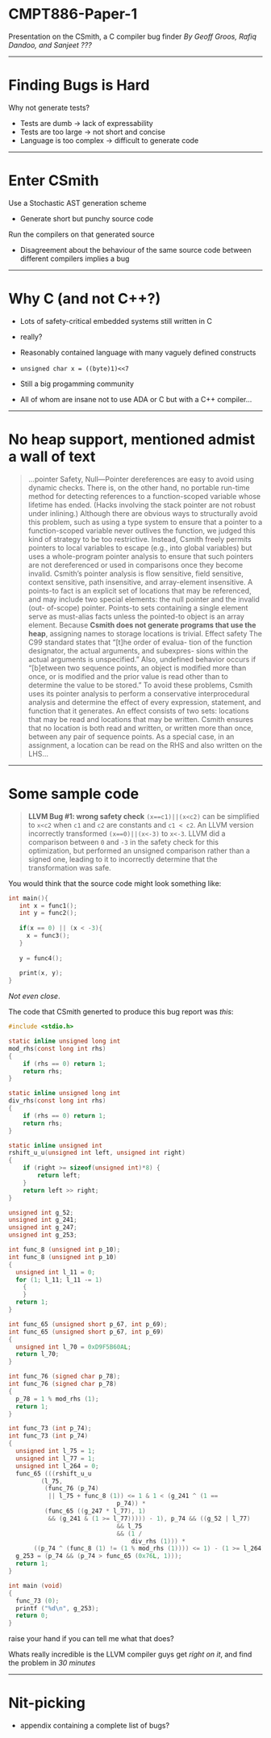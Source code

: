 # CMPT886-Paper-1 #
Presentation on the CSmith, a C compiler bug finder
_By Geoff Groos, Rafiq Dandoo, and Sanjeet ???_


---

# Finding Bugs is Hard #

Why not generate tests?

- Tests are dumb -> lack of expressability
- Tests are too large -> not short and concise 
- Language is too complex -> difficult to generate code

---

# Enter CSmith #
Use a Stochastic AST generation scheme

- Generate short but punchy source code

Run the compilers on that generated source

- Disagreement about the behaviour of the same source code between different compilers implies a bug

---

# Why C (and not C++?) #

- Lots of safety-critical embedded systems still written in C
 - really?

- Reasonably contained language with many vaguely defined constructs
 - `unsigned char x = ((byte)1)<<7`

- Still a big progamming community
 - All of whom are insane not to use ADA or C but with a C++ compiler...

---

# No heap support, mentioned admist a wall of text #

>...pointer Safety, Null—Pointer dereferences are easy to avoid using dynamic checks. There is, on the other hand, no portable run-time method for detecting references to a function-scoped variable whose lifetime has ended. (Hacks involving the stack pointer are not robust under inlining.) Although there are obvious ways to structurally avoid this problem, such as using a type system to ensure that a pointer to a function-scoped variable never outlives the function, we judged this kind of strategy to be too restrictive. Instead, Csmith freely permits pointers to local variables to escape (e.g., into global variables) but uses a whole-program pointer analysis to ensure that such pointers are not dereferenced or used in comparisons once they become invalid. Csmith’s pointer analysis is flow sensitive, field sensitive, context sensitive, path insensitive, and array-element insensitive. A points-to fact is an explicit set of locations that may be referenced, and may include two special elements: the null pointer and the invalid (out- of-scope) pointer. Points-to sets containing a single element serve as must-alias facts unless the pointed-to object is an array element. Because **Csmith  does  not  generate  programs  that  use  the  heap**, assigning names to storage locations is trivial. Effect safety The C99 standard states that “[t]he order of evalua- tion of the function designator, the actual arguments, and subexpres- sions within the actual arguments is unspecified.” Also, undefined behavior occurs if “[b]etween two sequence points, an object is modified more than once, or is modified and the prior value is read other than to determine the value to be stored.” To avoid these problems, Csmith uses its pointer analysis to perform a conservative interprocedural analysis and determine the effect of every expression, statement, and function that it generates. An  effect  consists  of  two  sets:  locations  that  may  be  read  and locations that may be written. Csmith ensures that no location is both read and written, or written more than once, between any pair of sequence points. As a special case, in an assignment, a location can be read on the RHS and also written on the LHS…​

---

# Some sample code #

>**LLVM Bug #1: wrong safety check**
>`(x==c1)||(x<c2)` can be simplified to `x<c2` when `c1` and `c2` are constants and `c1 < c2`. An LLVM version incorrectly transformed `(x==0)||(x<-3)` to `x<-3`. LLVM did a comparison between `0` and `-3` in the safety check for this optimization, but performed an unsigned comparison rather than a signed one, leading to it to incorrectly determine that the transformation was safe.

You would think that the source code might look something like:

```C
int main(){
   int x = func1();
   int y = func2();
   
   if(x == 0) || (x < -3){
     x = func3();
   }
   
   y = func4();
   
   print(x, y);
}
```

_Not even close_.

The code that CSmith generted to produce this bug report was _this_:

```C
#include <stdio.h>

static inline unsigned long int
mod_rhs(const long int rhs)
{
    if (rhs == 0) return 1;
    return rhs;
}

static inline unsigned long int
div_rhs(const long int rhs)
{
    if (rhs == 0) return 1;
    return rhs;
}

static inline unsigned int
rshift_u_u(unsigned int left, unsigned int right)
{
	if (right >= sizeof(unsigned int)*8) {
		return left;
	}
	return left >> right;
}

unsigned int g_52;
unsigned int g_241;
unsigned int g_247;
unsigned int g_253;

int func_8 (unsigned int p_10);
int func_8 (unsigned int p_10)
{
  unsigned int l_11 = 0;
  for (1; l_11; l_11 -= 1)
    {
    }
  return 1;
}

int func_65 (unsigned short p_67, int p_69);
int func_65 (unsigned short p_67, int p_69)
{
  unsigned int l_70 = 0xD9F5B60AL;
  return l_70;
}

int func_76 (signed char p_78);
int func_76 (signed char p_78)
{
  p_78 = 1 % mod_rhs (1);
  return 1;
}

int func_73 (int p_74);
int func_73 (int p_74)
{
  unsigned int l_75 = 1;
  unsigned int l_77 = 1;
  unsigned int l_264 = 0;
  func_65 (((rshift_u_u
	     (l_75,
	      (func_76 (p_74)
	       || l_75 + func_8 (1)) <= 1 & 1 < (g_241 ^ (1 ==
							  p_74)) *
	      (func_65 ((g_247 * l_77), 1)
	       && (g_241 & (1 >= l_77))))) - 1), p_74 && ((g_52 | l_77)
							  && l_75
							  && (1 /
							      div_rhs (1))) *
	   ((p_74 ^ (func_8 (1) != (1 % mod_rhs (1)))) <= 1) - (1 >= l_264));
  g_253 = (p_74 && (p_74 > func_65 (0x76L, 1)));
  return 1;
}

int main (void)
{
  func_73 (0);
  printf ("%d\n", g_253);
  return 0;
}
```

raise your hand if you can tell me what that does?

Whats really incredible is the LLVM compiler guys get _right on it_, and find the problem in _30 minutes_

---

# Nit-picking #

- appendix containing a complete list of bugs?


